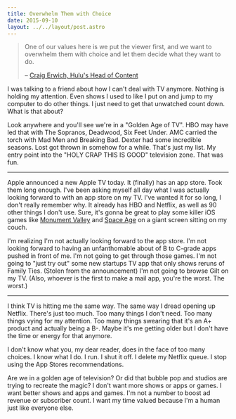 ```yaml
---
title: Overwhelm Them with Choice
date: 2015-09-10
layout: ../../layout/post.astro
---
```


> One of our values here is we put the viewer first, and we want to overwhelm them with choice and let them decide what they want to do.
>
> &ndash; [Craig Erwich, Hulu's Head of Content](http://www.nytimes.com/2015/08/31/business/fx-chief-ignites-soul-searching-about-the-boom-in-scripted-tv.html)

I was talking to a friend about how I can't deal with TV anymore. Nothing is holding my attention. Even shows I used to like I put on and jump to my computer to do other things. I just need to get that unwatched count down. What is that about?

Look anywhere and you'll see we're in a "Golden Age of TV". HBO may have led that with The Sopranos, Deadwood, Six Feet Under. AMC carried the torch with Mad Men and Breaking Bad. Dexter had some incredible seasons. Lost got thrown in somehow for a while. That's just my list. My entry point into the "HOLY CRAP THIS IS GOOD" television zone. That was fun.

---

Apple announced a new Apple TV today. It (finally) has an app store. Took them long enough. I've been asking myself all day what I was actually looking forward to with an app store on my TV. I've wanted it for so long, I don't really remember why. It already has HBO and Netflix, as well as 90 other things I don't use. Sure, it's gonna be great to play some killer iOS games like [Monument Valley](http://www.monumentvalleygame.com) and [Space Age](http://www.spaceageapp.com) on a giant screen sitting on my couch.

I'm realizing I'm not actually looking forward to the app store. I'm not looking forward to having an unfanthomable about of B to C-grade apps pushed in front of me. I'm not going to get through those games. I'm not going to "just try out" some new startups TV app that only shows reruns of Family Ties. (Stolen from the announcement) I'm not going to browse Gilt on my TV. (Also, whoever is the first to make a mail app, you're the worst. The worst.)

---

I think TV is hitting me the same way. The same way I dread opening up Netflix. There's just too much. Too many things I don't need. Too many things vying for my attention. Too many things swearing that it's an A+ product and actually being a B-. Maybe it's me getting older but I don't have the time or energy for that anymore.

I don't know what you, my dear reader, does in the face of too many choices. I know what I do. I run. I shut it off. I delete my Netflix queue. I stop using the App Stores recommendations.

Are we in a golden age of television? Or did that bubble pop and studios are trying to recreate the magic? I don't want more shows or apps or games. I want better shows and apps and games. I'm not a number to boost ad revenue or subscriber count. I want my time valued because I'm a human just like everyone else.
